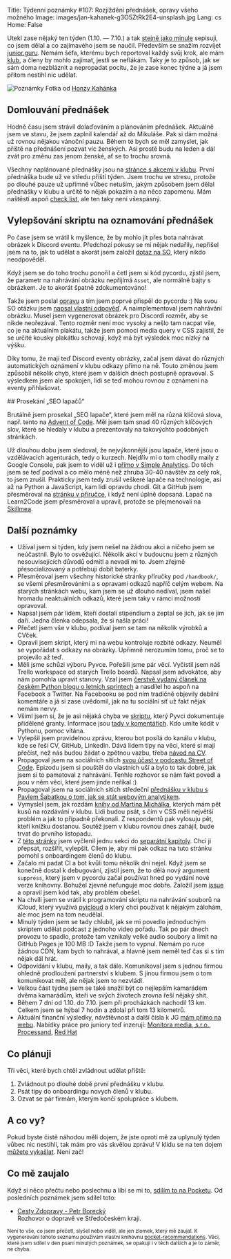 Title: Týdenní poznámky #107: Rozjíždění přednášek, opravy všeho možného
Image: images/jan-kahanek-g3O5ZtRk2E4-unsplash.jpg
Lang: cs
Home: False


Utekl zase nějaký ten týden (1.10. — 7.10.) a tak [stejně jako minule]({filename}2022-09-30_tydenni-poznamky-106-onboarding-clenu-volby-a-pulmaraton.md) sepisuji, co jsem dělal a co zajímavého jsem se naučil. Především se snažím rozvíjet [junior.guru](https://junior.guru/). Nemám šéfa, kterému bych reportoval každý svůj krok, ale mám [klub](https://junior.guru/club/), a členy by mohlo zajímat, jestli se neflákám. Taky je to způsob, jak se sám doma nezbláznit a nepropadat pocitu, že je zase konec týdne a já jsem přitom nestihl nic udělat.

![Poznámky]({static}/images/jan-kahanek-g3O5ZtRk2E4-unsplash.jpg)
Fotka od [Honzy Kahánka](https://unsplash.com/@honza_kahanek)


## Domlouvání přednášek

Hodně času jsem strávil dolaďováním a plánováním přednášek. Aktuálně jsem ve stavu, že jsem zaplnil kalendář až do Mikuláše. Pak si dám možná už rovnou nějakou vánoční pauzu. Během té bych se měl zamyslet, jak příště na přednášení pozvat víc ženských. Asi prostě budu na leden a dál zvát pro změnu zas jenom ženské, ať se to trochu srovná.

Všechny naplánované přednášky jsou na [stránce s akcemi v klubu](https://junior.guru/events/). První přednáška bude už ve středu příští týden. Jsem trochu ve stresu, protože po dlouhé pauze už upřímně vůbec netuším, jakým způsobem jsem dělal přednášky v klubu a určitě to nějak pokazím a na něco zapomenu. Mám naštěstí aspoň [check list](https://gist.github.com/honzajavorek/b1a77651e566cb6405a131bbf1fb0692), ale ten taky není všespásný.


## Vylepšování skriptu na oznamování přednášek

Po čase jsem se vrátil k myšlence, že by mohlo jít přes bota nahrávat obrázek k Discord eventu. Předchozí pokusy se mi nějak nedařily, nepřišel jsem na to, jak to udělat a akorát jsem založil [dotaz na SO](https://stackoverflow.com/q/72134026/325365), který nikdo neodpověděl.

Když jsem se do toho trochu ponořil a četl jsem si kód pycordu, zjistil jsem, že parametr na nahrávání obrázku nepřijímá `Asset`, ale normálně bajty s obrázkem. Je to akorát špatně zdokumentováno!

Takže jsem poslal [opravu](https://github.com/Pycord-Development/pycord/pull/1667) a tím jsem poprvé přispěl do pycordu :) Na svou SO otázku jsem [napsal vlastní odpověď](https://stackoverflow.com/a/73989454/325365). A naimplementoval jsem nahrávání obrázku. Musel jsem vygenerovat obrázek pro Discordí rozměr, aby se nikde neořezával. Tento rozměr není moc vysoký a nešlo tam nacpat vše, co je na aktuálním plakátu, takže jsem pomocí media query v CSS zajistil, že se určité kousky plakátku schovají, když má být výsledek moc nízký na výšku.

Díky tomu, že mají teď Discord eventy obrázky, začal jsem dávat do různých automatických oznámení v klubu odkazy přímo na ně. Touto změnou jsem způsobil několik chyb, které jsem v dalších dnech postupně opravoval. S výsledkem jsem ale spokojen, lidi se teď mohou rovnou z oznámení na eventy přihlašovat.


## Prosekání „SEO lapačů“

Brutálně jsem prosekal „SEO lapače“, které jsem měl na různá klíčová slova, např. tento na [Advent of Code](https://junior.guru/topics/adventofcode/). Měl jsem tam snad 40 různých klíčových slov, které se hledaly v klubu a prezentovaly na takovýchto podobných stránkách.

Už dlouhou dobu jsem sledoval, že nejvýkonnější jsou lapače, které jsou o vzdělávacích agenturách, tedy o kurzech. Nejdřív mi o tom chodily maily z Google Console, pak jsem to viděl už i [přímo v Simple Analytics](https://simpleanalytics.com/junior.guru?search=paths%3Atopics&period=year&count=1). Do těch jsem se teď podíval a co mělo méně než zhruba 30-40 návštěv za celý rok, to jsem zrušil. Prakticky jsem tedy zrušil veškeré lapače na technologie, asi až na Python a JavaScript, kam lidi opravdu chodí. Git a GitHub jsem přesměroval na [stránku v příručce](https://junior.guru/handbook/git/), i když není úplně dopsaná. Lapač na Learn2Code jsem přesměroval a upravil, protože se přejmenovali na [Skillmea](https://junior.guru/topics/skillmea/).


## Další poznámky

- Užíval jsem si týden, kdy jsem nešel na žádnou akci a ničeho jsem se neúčastnil. Bylo to osvěžující. Několik akcí v budoucnu jsem z různých nesouvisejících důvodů odmítl a nevadí mi to. Jsem zřejmě přesocializovaný a potřebuji dobít baterky.
- Přesměroval jsem všechny historické stránky příručky pod `/handbook/`, se všemi přesměrováními a s opravami odkazů napříč celým webem. Na starých stránkách webu, kam jsem se už dlouho nedíval, jsem našel hromadu neaktuálních odkazů, které jsem taky v rámci možností opravoval.
- Napsal jsem pár lidem, kteří dostali stipendium a zeptal se jich, jak se jim daří. Jedna členka odepsala, že si našla práci!
- Přečetl jsem vše v klubu, podíval jsem se tam na několik výrobků a CVček.
- Opravil jsem skript, který mi na webu kontroluje rozbité odkazy. Neuměl se vypořádat s odkazy na obrázky. Upřímně nerozumím tomu, proč se to projevilo až teď.
- Měli jsme schůzi výboru Pyvce. Pořešili jsme pár věcí. Vyčistil jsem náš Trello workspace od starých Trello boardů. Napsal jsem advokátce, aby nám pomohla upravit stanovy. Vzal jsem [čerstvě vydaný článek na českém Python blogu o letních sprintech](https://blog.python.cz/Letni-sprinty-Python-komunity-v-Msenem) a nasdílel ho aspoň na Facebook a Twitter. Na Facebooku se pod ním tradičně objevily debilní komentáře a já si zase uvědomil, jak na tu sociální síť už fakt nějak nemám nervy.
- Všiml jsem si, že je asi nějaká chyba ve [skriptu](https://github.com/pyvec/docs.pyvec.org/blob/master/_scripts/generate_grants.py), který Pyvci dokumentuje přidělené granty. Informace jsou [tady v komentářích](https://github.com/pyvec/docs.pyvec.org/pull/292). Kdo umíte kódit v Pythonu, pomoc vítána.
- Vylepšil jsem pravidelnou zprávu, kterou bot posílá do kanálu v klubu, kde se řeší CV, GitHub, LinkedIn. Dává lidem tipy na věci, které si mají přečíst, než nás budou žádat o zpětnou vazbu, třeba [návod na CV](https://junior.guru/handbook/cv/).
- Propagoval jsem na sociálních sítích [svou účast v podcastu Street of Code](https://streetofcode.sk/podcast/juniorguru). Epizodu jsem si pouštěl do vlastních uší a bylo to tak dobré, jak jsem si to pamatoval z nahrávání. Tenhle rozhovor se nám fakt povedl a jsou v něm věci, které jsem jinde neříkal :)
- Propagoval jsem na sociálních sítích středeční [přednášku v klubu s Pavlem Šabatkou o tom, jak se stát webovým analytikem](https://junior.guru/events/).
- Vymyslel jsem, jak rozdám [knihy od Martina Michálka](https://www.vzhurudolu.cz/css-layout/), kterých mám pět kusů na rozdávání v klubu. Lidi budou psát, s čím v CSS měli největší problém a jak to případně překonali. Z respondentů pak vylosuju pět, kteří knížku dostanou. Soutěž jsem v klubu rovnou dnes zahájil, bude trvat do prvního listopadu.
- Z [této stránky](https://junior.guru/handbook/learn/) jsem vyčlenil jednu sekci do [separátní kapitoly](https://junior.guru/handbook/help/). Chci ji přepsat, rozšířit, vylepšit. Cílem je, aby mi pak odkaz na tuto stránku pomohl s onboardingem členů do klubu.
- Začalo mi padat CI a bot kvůli tomu několik dní nejel. Když jsem se konečně dostal k debugování, zjistil jsem, že to dělá nový argument `suppress`, který jsem v pycordu začal používat hned po vydání nové verze knihovny. Bohužel zjevně nefunguje moc dobře. Založil jsem [issue](https://github.com/Pycord-Development/pycord/issues/1674) a opravil jsem kód tak, aby problém obešel.
- Na chvíli jsem se vrátil k programování skriptu na nahrávání souborů na iCloud, který využívá [pyicloud](https://pypi.org/project/pyicloud/) a který chci používat k nějakým zálohám, ale moc jsem na tom neudělal.
- Minulý týden jsem se tady chlubil, jak se mi povedlo jednoduchým skriptem udělat podcast z jednoho video pořadu. Tak po pár dnech provozu to spadlo, protože tam vznikaly velké audio soubory a limit na GitHub Pages je 100 MB :D Takže jsem to vypnul. Nemám po ruce žádnou CDN, kam bych to nahrával, a hlavně jsem neměl teď čas si s tím nějak dál hrát.
- Odpovídání v klubu, maily, a tak dále. Komunikoval jsem s jednou firmou ohledně prodloužení partnerství s klubem. S jinou firmou jsem o tom komunikovat měl, ale nějak jsem to nezvládl.
- Velkou část týdne jsem se také snažil být co nejlepším kamarádem dvěma kamarádům, kteří ve svých životech zrovna řeší nějaký shit.
- Během 7 dní od 1.10. do 7.10. jsem při procházkách nachodil 13 km. Celkem jsem se hýbal 7 hodin a zdolal při tom 13 kilometrů.
- Aktuální finanční výsledky, návštěvnost a další čísla k JG [mám přímo na webu](https://junior.guru/open/). Nabídky práce pro juniory teď inzerují: [Monitora media, s.r.o.](https://junior.guru/jobs/2b1ab731247b03b291bd7c4a0177e052df5ae4a5937144b4f2ce9d11/), [Processand](https://junior.guru/jobs/dbbb7bf406b3c33aeba36cae817919d44bfb368a08fb1b4899dba130/), [Red Hat](https://junior.guru/jobs/34fa3ec07892dd3ff64458e2ccbf12578e00860483427e9e7c4847bc/)


## Co plánuji

Tři věci, které bych chtěl zvládnout udělat příště:

1. Zvládnout po dlouhé době první přednášku v klubu.
2. Psát tipy do onboardingu novych členů v klubu.
3. Ozvat se pár firmám, kterým končí spolupráce s klubem.


## A co vy?

Pokud byste čistě náhodou měli dojem, že jste oproti mě za uplynulý týden vůbec nic nestihli, tak mám pro vás skvělou zprávu! V klidu se na ten dojem [můžete vykašlat]({filename}2020-06-04_neni-to-zavod.md). Není zač!


## Co mě zaujalo

Když si něco přečtu nebo poslechnu a líbí se mi to, [sdílím to na Pocketu](https://getpocket.com/@honzajavorek). Od posledních poznámek jsem sdílel toto:

- [Cesty Zdopravy - Petr Borecký](https://omny.fm/shows/zdopravy/cesty-zdopravy-petr-boreck)<br>Rozhovor o dopravě ve Středočeském kraji.

<small>Není to vše, co jsem přečetl, slyšel nebo viděl, ale jen zlomek, který mě zaujal. K vygenerování tohoto seznamu používám vlastní knihovnu <a href="https://pypi.org/project/pocket-recommendations/">pocket-recommendations</a>. Věci, které jsem sdílel v den psaní minulých poznámek, se opakují i v těch dalších a je to záměr, ne chyba.</small>
